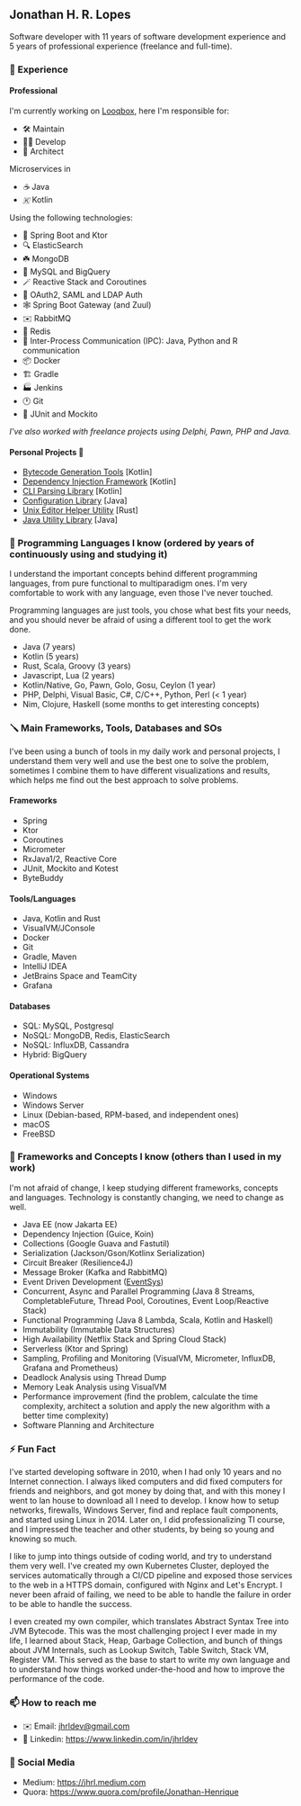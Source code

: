 ## Jonathan H. R. Lopes

Software developer with 11 years of software development experience and 5 years of professional experience (freelance and full-time).

### 🔭 Experience

#### Professional

I'm currently working on [Looqbox](https://looqbox.com), here I'm responsible for:

* 🛠️ Maintain
* 🧑‍💻 Develop
* 📐 Architect 

Microservices in

* *☕* Java
* *🇰* Kotlin

Using the following technologies:

* 🌱 Spring Boot and Ktor
* 🔍 ElasticSearch
* ☘️ MongoDB
* 📗 MySQL and BigQuery
* 🪄 Reactive Stack and Coroutines
* 🔑 OAuth2, SAML and LDAP Auth
* 🕸️ Spring Boot Gateway (and Zuul)
* ✉️ RabbitMQ
* 💾 Redis
* 📡 Inter-Process Communication (IPC): Java, Python and R communication
* 📦 Docker
* 🏗️ Gradle
* 🏭 Jenkins
* 🕐 Git
* 🧪 JUnit and Mockito

*I've also worked with freelance projects using Delphi, Pawn, PHP and Java.*

#### Personal Projects **🧍** 

* [Bytecode Generation Tools](https://github.com/KoresFramework) [Kotlin]
* [Dependency Injection Framework](https://github.com/JonathanxD/Redin) [Kotlin]
* [CLI Parsing Library](https://github.com/JonathanxD/KWCommands) [Kotlin]
* [Configuration Library](https://github.com/JonathanxD/Config) [Java]
* [Unix Editor Helper Utility](https://github.com/JonathanxD/editor-server) [Rust]
* [Java Utility Library](https://github.com/JonathanxD/JwIUtils) [Java]

### 🌱 Programming Languages I know (ordered by years of continuously using and studying it)

I understand the important concepts behind different programming languages, from pure functional to multiparadigm ones. I'm very comfortable to work with any language, even those I've never touched.

Programming languages are just tools, you chose what best fits your needs, and you should never be afraid of using a different tool to get the work done.

* Java (7 years)
* Kotlin (5 years)
* Rust, Scala, Groovy (3 years)
* Javascript, Lua (2 years)
* Kotlin/Native, Go, Pawn, Golo, Gosu, Ceylon (1 year)
* PHP, Delphi, Visual Basic, C#, C/C++, Python, Perl (< 1 year)
* Nim, Clojure, Haskell (some months to get interesting concepts)

### 🪛 Main Frameworks, Tools, Databases and SOs

I've been using a bunch of tools in my daily work and personal projects, I understand them very well and use the best one to solve the problem, sometimes I combine them to have different visualizations and results, which helps me find out the best approach to solve problems.

#### Frameworks
* Spring
* Ktor
* Coroutines
* Micrometer
* RxJava1/2, Reactive Core
* JUnit, Mockito and Kotest
* ByteBuddy

#### Tools/Languages
* Java, Kotlin and Rust
* VisualVM/JConsole
* Docker
* Git
* Gradle, Maven
* IntelliJ IDEA
* JetBrains Space and TeamCity
* Grafana

#### Databases
* SQL: MySQL, Postgresql
* NoSQL: MongoDB, Redis, ElasticSearch
* NoSQL: InfluxDB, Cassandra
* Hybrid: BigQuery

#### Operational Systems
* Windows
* Windows Server
* Linux (Debian-based, RPM-based, and independent ones)
* macOS
* FreeBSD

### 🧰 Frameworks and Concepts I know (others than I used in my work)

I'm not afraid of change, I keep studying different frameworks, concepts and languages. Technology is constantly changing, we need to change as well.

* Java EE (now Jakarta EE)
* Dependency Injection (Guice, Koin)
* Collections (Google Guava and Fastutil)
* Serialization (Jackson/Gson/Kotlinx Serialization)
* Circuit Breaker (Resilience4J)
* Message Broker (Kafka and RabbitMQ)
* Event Driven Development ([EventSys](https://github.com/KoresFramework/EventSys))
* Concurrent, Async and Parallel Programming (Java 8 Streams, CompletableFuture, Thread Pool, Coroutines, Event Loop/Reactive Stack)
* Functional Programming (Java 8 Lambda, Scala, Kotlin and Haskell)
* Immutability (Immutable Data Structures)
* High Availability (Netflix Stack and Spring Cloud Stack)
* Serverless (Ktor and Spring)
* Sampling, Profiling and Monitoring (VisualVM, Micrometer, InfluxDB, Grafana and Prometheus)
* Deadlock Analysis using Thread Dump
* Memory Leak Analysis using VisualVM
* Performance improvement (find the problem, calculate the time complexity, architect a solution and apply the new algorithm with a better time complexity)
* Software Planning and Architecture

### ⚡ Fun Fact

I've started developing software in 2010, when I had only 10 years and no Internet connection. I always liked computers and did fixed computers for friends and neighbors, and got money by doing that, and with this money I went to lan house to download all I need to develop. I know how to setup networks, firewalls, Windows Server, find and replace fault components, and started using Linux in 2014. Later on, I did professionalizing TI course, and I impressed the teacher and other students, by being so young and knowing so much.

I like to jump into things outside of coding world, and try to understand them very well. I've created my own Kubernetes Cluster, deployed the services automatically through a CI/CD pipeline and exposed those services to the web in a HTTPS domain, configured with Nginx and Let's Encrypt. I never been afraid of failing, we need to be able to handle the failure in order to be able to handle the success.

I even created my own compiler, which translates Abstract Syntax Tree into JVM Bytecode. This was the most challenging project I ever made in my life, I learned about Stack, Heap, Garbage Collection, and bunch of things about JVM Internals, such as Lookup Switch, Table Switch, Stack VM, Register VM. This served as the base to start to write my own language and to understand how things worked under-the-hood and how to improve the performance of the code.

### 📫 How to reach me

* ✉️ Email: jhrldev@gmail.com
* 📇 Linkedin: https://www.linkedin.com/in/jhrldev

### 📱 Social Media

* Medium: https://jhrl.medium.com
* Quora: https://www.quora.com/profile/Jonathan-Henrique

<!--
**JonathanxD/JonathanxD** is a ✨ _special_ ✨ repository because its `README.md` (this file) appears on your GitHub profile.

Here are some ideas to get you started:

- 🔭 I’m currently working on ...
- 🌱 I’m currently learning ...
- 👯 I’m looking to collaborate on ...
- 🤔 I’m looking for help with ...
- 💬 Ask me about ...
- 📫 How to reach me: ...
- 😄 Pronouns: ...
- ⚡ Fun fact: ...
-->
